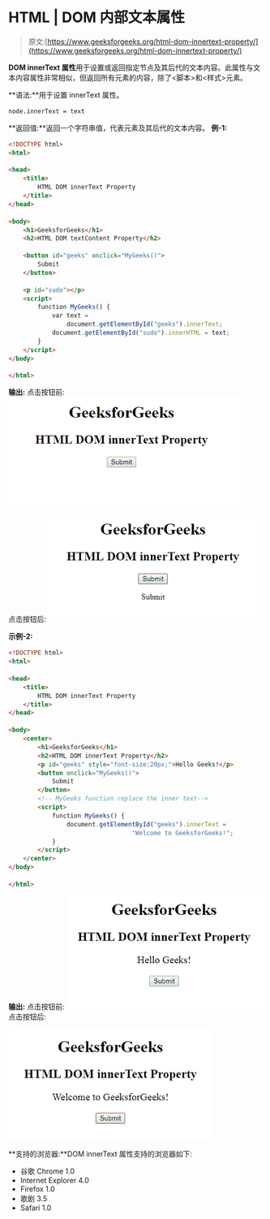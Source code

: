 # HTML | DOM 内部文本属性

> 原文:[https://www.geeksforgeeks.org/html-dom-innertext-property/](https://www.geeksforgeeks.org/html-dom-innertext-property/)

**DOM innerText 属性**用于设置或返回指定节点及其后代的文本内容。此属性与文本内容属性非常相似，但返回所有元素的内容，除了<脚本>和<样式>元素。

**语法:**用于设置 innerText 属性。

```html
node.innerText = text 
```

**返回值:**返回一个字符串值，代表元素及其后代的文本内容。
**例-1:**

```html
<!DOCTYPE html>
<html>

<head>
    <title>
        HTML DOM innerText Property
    </title>
</head>

<body>
    <h1>GeeksforGeeks</h1>
    <h2>HTML DOM textContent Property</h2>

    <button id="geeks" onclick="MyGeeks()">
        Submit
    </button>

    <p id="sudo"></p>
    <script>
        function MyGeeks() {
            var text =
                document.getElementById("geeks").innerText;
            document.getElementById("sudo").innerHTML = text;
        }
    </script>
</body>

</html>         
```

**输出:**
点击按钮前:
![](img/b0162730e67d2fdf5d184a31b7a5f3a9.png)

点击按钮后:
![](img/a14b24f8f2bfe2adcd6b7c94080cd0a7.png)

**示例-2:**

```html
<!DOCTYPE html>
<html>

<head>
    <title>
        HTML DOM innerText Property
    </title>
</head>

<body>
    <center>
        <h1>GeeksforGeeks</h1>
        <h2>HTML DOM innerText Property</h2>
        <p id="geeks" style="font-size:20px;">Hello Geeks!</p>
        <button onclick="MyGeeks()">
            Submit
        </button>
        <!-- MyGeeks function replace the inner text-->
        <script>
            function MyGeeks() {
                document.getElementById("geeks").innerText =
                                  "Welcome to GeeksforGeeks!";
            }
        </script>
    </center>
</body>

</html>      
```

**输出:**
点击按钮前:
![](img/73f8c83340bd45b12dd35ddcaaa7ac85.png)点击按钮后:

![](img/098587184533e46cba3f6bd13ee96b7a.png)

**支持的浏览器:**DOM innerText 属性支持的浏览器如下:

*   谷歌 Chrome 1.0
*   Internet Explorer 4.0
*   Firefox 1.0
*   歌剧 3.5
*   Safari 1.0